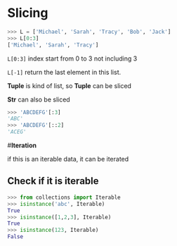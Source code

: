 # __Slicing__

```python
>>> L = ['Michael', 'Sarah', 'Tracy', 'Bob', 'Jack']
>>> L[0:3]
['Michael', 'Sarah', 'Tracy']
```
```L[0:3]``` index start from 0 to 3 not including 3

```L[-1]``` return the last element in this list.

__Tuple__ is kind of list, so __Tuple__ can be sliced

__Str__ can also be sliced

```python
>>> 'ABCDEFG'[:3]
'ABC'
>>> 'ABCDEFG'[::2]
'ACEG'
```

#__Iteration__

if this is an iterable data, it can be iterated

## Check if it is iterable

```python
>>> from collections import Iterable
>>> isinstance('abc', Iterable)
True
>>> isinstance([1,2,3], Iterable)
True
>>> isinstance(123, Iterable)
False
```
